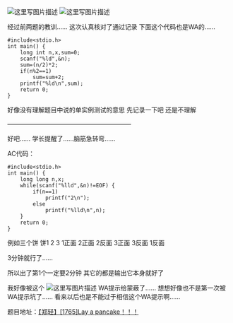 ![这里写图片描述](http://img.blog.csdn.net/20151221214325984)
![这里写图片描述](http://img.blog.csdn.net/20151221214333672)

经过前两题的教训……
这次认真核对了通过记录
下面这个代码也是WA的……

```
#include<stdio.h>
int main() {
	long int n,x,sum=0;
	scanf("%ld",&n);
	sum=(n/2)*2;
	if(n%2==1)
		sum=sum+2;
	printf("%ld\n",sum);
	return 0;
}

```

好像没有理解题目中说的单实例测试的意思
先记录一下吧
还是不理解

————————————————————

好吧……
学长提醒了……脑筋急转弯……

AC代码：

```
#include<stdio.h>
int main() {
	long long n,x;
	while(scanf("%lld",&n)!=EOF) {
		if(n==1)
			printf("2\n");
		else
			printf("%lld\n",n);
	}
	return 0;
}
```

 例如三个饼
 饼1 2 3
1正面 2正面
2反面 3正面
3反面 1反面

3分钟就行了……

所以出了第1个一定要2分钟
其它的都是输出它本身就好了

我好像被这个
![这里写图片描述](http://img.blog.csdn.net/20151221222338241)
WA提示给蒙蔽了……
想想好像也不是第一次被WA提示坑了……
看来以后也是不能过于相信这个WA提示啊……

题目地址：[【郑轻】[1765]Lay a pancake！！！](http://acm.zzuli.edu.cn/problem.php?id=1765)